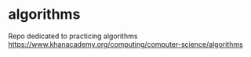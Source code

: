 # algorithms
Repo dedicated to practicing algorithms
https://www.khanacademy.org/computing/computer-science/algorithms
